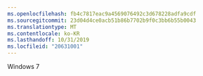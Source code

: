 ```yaml
---
ms.openlocfilehash: fb4c7817eac9a4569076492c3d678228adfa9cdf
ms.sourcegitcommit: 23d04d4ce0acb51b86b7702b9f0c3bb6b55b0043
ms.translationtype: MT
ms.contentlocale: ko-KR
ms.lasthandoff: 10/31/2019
ms.locfileid: "20631001"
---
```

<Token xmlns:xlink="http://www.w3.org/1999/xlink">Windows 7</Token>